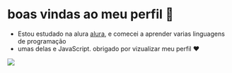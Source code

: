 # boas vindas ao meu perfil 👋
* Estou estudado na alura [alura](https://www.alura.com.br), e comecei a aprender varias linguagens de programação
* umas delas e JavaScript.
obrigado por vizualizar meu perfil ❤️


![](https://media1.tenor.com/m/9AhA9h8JP6oAAAAd/cat-chess.gif)

